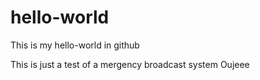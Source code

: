 # hello-world
This is my hello-world in github

This is just a test of a mergency broadcast system
Oujeee
